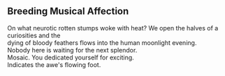 Breeding Musical Affection
--------------------------
On what neurotic rotten stumps woke with heat? We open the halves of a curiosities and the  
dying of bloody feathers flows into the human moonlight evening.  
Nobody here is waiting for the next splendor.  
Mosaic. You dedicated yourself for exciting.  
Indicates the awe's flowing foot.  

